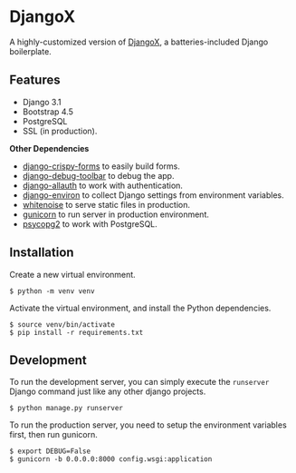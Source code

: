# DjangoX

A highly-customized version of [DjangoX](https://github.com/wsvincent/djangox), a batteries-included Django boilerplate.

## Features

- Django 3.1
- Bootstrap 4.5
- PostgreSQL
- SSL (in production).

**Other Dependencies**

- [django-crispy-forms](https://github.com/django-crispy-forms/django-crispy-forms) to easily build forms.
- [django-debug-toolbar](https://django-debug-toolbar.readthedocs.io/en/latest/) to debug the app.
- [django-allauth](https://django-allauth.readthedocs.io/en/latest/installation.html) to work with authentication.
- [django-environ](https://django-environ.readthedocs.io/en/latest/) to collect Django settings from environment variables.
- [whitenoise](http://whitenoise.evans.io/en/stable/index.html) to serve static files in production.
- [gunicorn](https://gunicorn.org/) to run server in production environment.
- [psycopg2](https://www.psycopg.org/docs/) to work with PostgreSQL.

## Installation

Create a new virtual environment.

```
$ python -m venv venv
```

Activate the virtual environment, and install the Python dependencies.

```
$ source venv/bin/activate
$ pip install -r requirements.txt
```

## Development

To run the development server, you can simply execute the `runserver` Django command just like any other django projects.

```
$ python manage.py runserver
```

To run the production server, you need to setup the environment variables first, then run gunicorn.

```
$ export DEBUG=False
$ gunicorn -b 0.0.0.0:8000 config.wsgi:application
```
